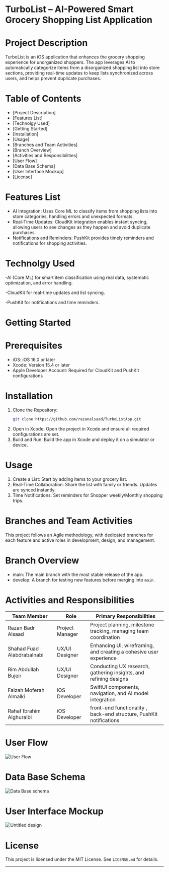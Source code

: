 
# TurboList – AI-Powered Smart Grocery Shopping List Application

# Project Description
TurboList is an iOS application that enhances the grocery shopping experience for unorganized shoppers. The app leverages AI to automatically categorize items from a disorganized shopping list into store sections, providing real-time updates to keep lists synchronized across users, and helps prevent duplicate purchases.

# Table of Contents
- [Project Description]
- [Features List]
- [Technolgy Used]
- [Getting Started]
- [Installation]
- [Usage]
- [Branches and Team Activities]
- [Branch Overview]
- [Activities and Responsibilities]
- [User Flow]
- [Data Base Schema]
- [User Interface Mockup]
- [License]


# Features List 
- AI Integration: Uses Core ML to classify items from shopping lists into store categories, handling errors and unexpected formats.
- Real-Time Updates: CloudKit integration enables instant syncing, allowing users to see changes as they happen and avoid duplicate purchases.
- Notifications and Reminders: PushKit provides timely reminders and notifications for shopping activities.

# Technolgy Used 
-AI (Core ML) for smart item classification using real data, systematic
optimization, and error handling.

-CloudKit for real-time updates and list syncing.

-PushKit for notifications and time reminders.
  
# Getting Started

# Prerequisites
- iOS: iOS 16.0 or later
- Xcode: Version 15.4 or later
- Apple Developer Account: Required for CloudKit and PushKit configurations

# Installation
1. Clone the Repository:
   ```bash
   git clone https://github.com/razanalsaad/TurboListApp.git
   ```
2. Open in Xcode:
   Open the project in Xcode and ensure all required configurations are set.
3. Build and Run:
   Build the app in Xcode and deploy it on a simulator or device.

# Usage
1. Create a List: Start by adding items to your grocery list.
2. Real-Time Collaboration: Share the list with family or friends. Updates are synced instantly.
3. Time Notifications: Set reminders for Shopper weekly/Monthly shopping trips. 

# Branches and Team Activities
This project follows an Agile methodology, with dedicated branches for each feature and active roles in development, design, and management.

# Branch Overview
- main: The main branch with the most stable release of the app.
- develop: A branch for testing new features before merging into `main`.

# Activities and Responsibilities
| Team Member                  | Role                  | Primary Responsibilities                                          |
|------------------------------|-----------------------|-------------------------------------------------------------------|
| Razan Badr Alsaad            | Project Manager       | Project planning, milestone tracking, managing team coordination  |
| Shahad Fuad Alabdrabalnabi   | UX/UI Designer        | Enhancing UI, wireframing, and creating a cohesive user experience|
| Rim Abdullah Bujeir          | UX/UI Designer        | Conducting UX research, gathering insights, and refining designs  |
| Faizah Moferah Almalki       | iOS Developer         | SwiftUI components, navigation, and AI model integration          |
| Rahaf Ibrahim Alghuraibi     | iOS Developer         | front-end functionality , back-end structure, PushKit notifications|


# User Flow 
![User Flow ](https://github.com/user-attachments/assets/f2f642db-7a0f-4567-a97f-901ee38bde41)


# Data Base Schema 
![Data Base schema ](https://github.com/user-attachments/assets/535f5c19-e083-4c06-914d-924d39a9f569)

# User Interface Mockup 
![Untitled design](https://github.com/user-attachments/assets/5b75743b-dc5f-4efd-9e62-f2b04f31b078)


# License
This project is licensed under the MIT License. See `LICENSE.md` for details.

--- 
